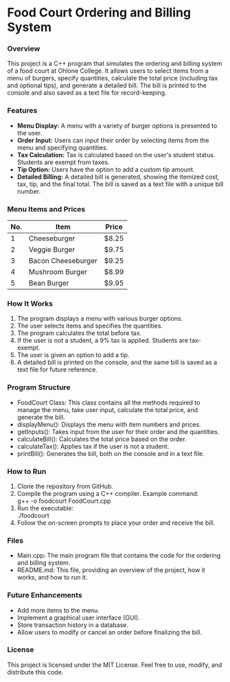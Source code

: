 # Food Court Ordering and Billing System

### Overview
This project is a C++ program that simulates the ordering and billing system of a food court at Ohlone College. It allows users to select items from a menu of burgers, specify quantities, calculate the total price (including tax and optional tips), and generate a detailed bill. The bill is printed to the console and also saved as a text file for record-keeping.

### Features
+ **Menu Display:** A menu with a variety of burger options is presented to the user.  
+ **Order Input:** Users can input their order by selecting items from the menu and specifying quantities.  
+ **Tax Calculation:** Tax is calculated based on the user's student status. Students are exempt from taxes.  
+ **Tip Option:** Users have the option to add a custom tip amount.  
+ **Detailed Billing:** A detailed bill is generated, showing the itemized cost, tax, tip, and the final total. The bill is saved as a text file with a unique bill number.  

### Menu Items and Prices
| No.     | Item                   | Price |
| ------- | ---------------------- | ----- |
| 1       | Cheeseburger           | $8.25 |
| 2       | Veggie Burger          | $9.75 |
| 3       | Bacon Cheeseburger     | $9.25 |
| 4       | Mushroom Burger	       | $8.99 |
| 5       | Bean Burger            | $9.95 |

### How It Works
1. The program displays a menu with various burger options.  
2. The user selects items and specifies the quantities.  
3. The program calculates the total before tax.  
4. If the user is not a student, a 9% tax is applied. Students are tax-exempt.  
5. The user is given an option to add a tip.  
6. A detailed bill is printed on the console, and the same bill is saved as a text file for future reference.

### Program Structure
+ FoodCourt Class: This class contains all the methods required to manage the menu, take user input, calculate the total price, and generate the bill.  
+ displayMenu(): Displays the menu with item numbers and prices.  
+ getInputs(): Takes input from the user for their order and the quantities.  
+ calculateBill(): Calculates the total price based on the order.  
+ calculateTax(): Applies tax if the user is not a student.  
+ printBill(): Generates the bill, both on the console and in a text file.

### How to Run

1. Clone the repository from GitHub.  
2. Compile the program using a C++ compiler. Example command:  
   g++ -o foodcourt FoodCourt.cpp  
3. Run the executable:  
   ./foodcourt  
4. Follow the on-screen prompts to place your order and receive the bill.  

### Files
+ Main.cpp: The main program file that contains the code for the ordering and billing system.
+ README.md: This file, providing an overview of the project, how it works, and how to run it.

### Future Enhancements
+ Add more items to the menu.
+ Implement a graphical user interface (GUI).
+ Store transaction history in a database.
+ Allow users to modify or cancel an order before finalizing the bill.
  
### License
This project is licensed under the MIT License. Feel free to use, modify, and distribute this code.


